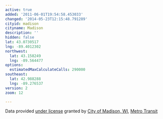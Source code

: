 ```yaml
---
active: true
added: '2011-06-01T19:54:58.453033'
changed: '2014-05-23T12:15:48.791289'
cityid: madison
cityname: Madison
description: ''
hidden: false
lat: 43.0730517
lng: -89.4012302
northwest:
  lat: 43.158249
  lng: -89.564477
options:
  estimatedMaxCalculateCalls: 290000
southeast:
  lat: 42.988288
  lng: -89.276537
version: 2
zoom: 12

---
```


Data provided [under license](http://www.cityofmadison.com/metro/Apps/terms.cfm) granted by [City of Madison, WI](http://www.cityofmadison.com/), [Metro Transit](http://www.cityofmadison.com/metro/)
